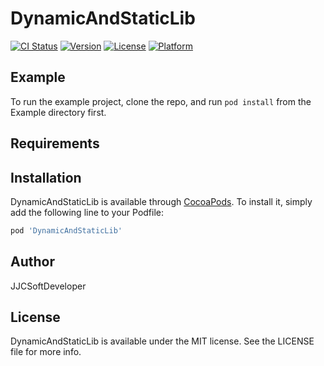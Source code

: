 # DynamicAndStaticLib

[![CI Status](https://img.shields.io/travis/JJCSoftDeveloper/DynamicAndStaticLib.svg?style=flat)](https://travis-ci.org/JJCSoftDeveloper/DynamicAndStaticLib)
[![Version](https://img.shields.io/cocoapods/v/DynamicAndStaticLib.svg?style=flat)](https://cocoapods.org/pods/DynamicAndStaticLib)
[![License](https://img.shields.io/cocoapods/l/DynamicAndStaticLib.svg?style=flat)](https://cocoapods.org/pods/DynamicAndStaticLib)
[![Platform](https://img.shields.io/cocoapods/p/DynamicAndStaticLib.svg?style=flat)](https://cocoapods.org/pods/DynamicAndStaticLib)

## Example

To run the example project, clone the repo, and run `pod install` from the Example directory first.

## Requirements

## Installation

DynamicAndStaticLib is available through [CocoaPods](https://cocoapods.org). To install
it, simply add the following line to your Podfile:

```ruby
pod 'DynamicAndStaticLib'
```

## Author

JJCSoftDeveloper

## License

DynamicAndStaticLib is available under the MIT license. See the LICENSE file for more info.
